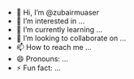- 👋 Hi, I’m @zubairmuaser
- 👀 I’m interested in ...
- 🌱 I’m currently learning ...
- 💞️ I’m looking to collaborate on ...
- 📫 How to reach me ...
- 😄 Pronouns: ...
- ⚡ Fun fact: ...

<!---
zubairmuaser/zubairmuaser is a ✨ special ✨ repository because its `README.md` (this file) appears on your GitHub profile.
You can click the Preview link to take a look at your changes.
--->
